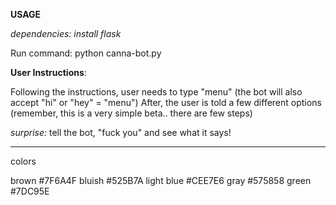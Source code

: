**USAGE**

*dependencies: install flask*

Run command: python canna-bot.py

**User Instructions**:


Following the instructions, user needs to type "menu"   (the bot will also accept "hi" or "hey" = "menu")
After, the user is told a few different options (remember, this is a very simple beta.. there are few steps) 

*surprise:*  tell the bot, "fuck you" and see what it says! 

----------------------------

colors 

brown #7F6A4F
bluish #525B7A
light blue #CEE7E6
gray #575858
green #7DC95E
